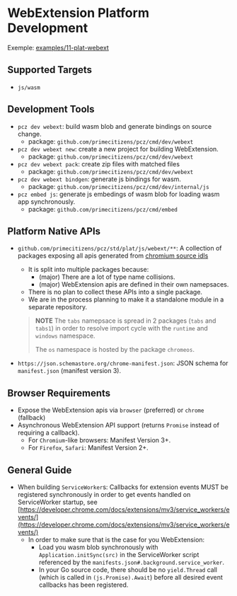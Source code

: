 # WebExtension Platform Development

Exemple: [examples/11-plat-webext](../../examples/11-plat-webext)

## Supported Targets

- `js/wasm`

## Development Tools

- `pcz dev webext`: build wasm blob and generate bindings on source change.
  - package: `github.com/primecitizens/pcz/cmd/dev/webext`
- `pcz dev webext new`: create a new project for building WebExtension.
  - package: `github.com/primecitizens/pcz/cmd/dev/webext`
- `pcz dev webext pack`: create zip files with matched files
  - package: `github.com/primecitizens/pcz/cmd/dev/webext`
- `pcz dev webext bindgen`: generate js bindings for wasm.
  - package: `github.com/primecitizens/pcz/cmd/dev/internal/js`
- `pcz embed js`: generate js embedings of wasm blob for loading wasm app synchronously.
  - package: `github.com/primecitizens/pcz/cmd/embed`

## Platform Native APIs

- `github.com/primecitizens/pcz/std/plat/js/webext/**`: A collection of packages exposing all apis generated from [chromium source idls](../../cmd/codegen/js/webext)
  - It is split into multiple packages because:
    - (major) There are a lot of type name collisions.
    - (major) WebExtension apis are defined in their own namepsaces.
  - There is no plan to collect these APIs into a single package.
  - We are in the process planning to make it a standalone module in a separate repository.

  > **NOTE**
  > The `tabs` namepsace is spread in 2 packages (`tabs` and `tabs1`) in order to resolve import cycle with the `runtime` and `windows` namespace.
  >
  > The `os` namespace is hosted by the package `chromeos`.

- `https://json.schemastore.org/chrome-manifest.json`: JSON schema for `manifest.json` (manifest version 3).

## Browser Requirements

- Expose the WebExtension apis via `browser` (preferred) or `chrome` (fallback)
- Asynchronous WebExtension API support (returns `Promise` instead of requiring a callback).
  - For `Chromium`-like browsers: Manifest Version 3+.
  - For `Firefox`, `Safari`: Manifest Version 2+.

## General Guide

- When building `ServiceWorker`s: Callbacks for extension events MUST be registered synchronously in order to get events handled on ServiceWorker startup, see [https://developer.chrome.com/docs/extensions/mv3/service_workers/events/](https://developer.chrome.com/docs/extensions/mv3/service_workers/events/)
  - In order to make sure that is the case for you WebExtension:
    - Load you wasm blob synchronously with `Application.initSync(src)` in the ServiceWorker script referenced by the `manifests.json#.background.service_worker`.
    - In your Go source code, there should be no `yield.Thread` call (which is called in `(js.Promise).Await`) before all desired event callbacks has been registered.

